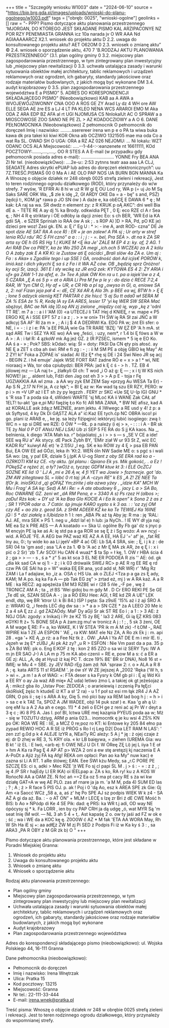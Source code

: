 +++
title = "Szczegóły wniosku W1003"
date = "2024-06-10"
source = "https://bip.brg.gda.pl/images/uploads/wnioski-do-planu-ogolnego/w1003.pdf"
tags = ["obręb: 0025", "wnioski-ogolne"]
geolinks = []
raw = "- PPP? Pismo dotyczące aktu planowania przestrzennego 'MJORGAN, DO KTÓREGO JEST SKŁADANE PISMO KAL ARZIPACONYE NZ POR RZY PENEMIASTA GRANNA icz 10a narada jv O WR AAA Nd AGIAAAAARCZ X2.1. wniosek do projektu aktu D 2.2. uwaga do konsultowanego projektu aktu? AET O62OM 0 2.3. wniosek o zmianę aktu” © 2.4. wniosek o sporządzenie aktu, 470 7 'B.RODZAJ AKTU PLANOWANIA PRZESTRZENNEGO” (3.1. plan ogólny gminy 0 3.2. miejscowy plan zagospodarowania przestrzennego, w tym zintegrowany plan inwestycyjny lub „miejscowy plan rewitalizacji 0 3.3. uchwała ustalająca zasady i warunki sytuowania obiektów małej architektury, tablic reklamowych i urządzeń reklamowych oraz ogrodzeń, ich gabaryty, standardy jakościowe oraz rodzaje materiałów budowlanych, z jakich mogą być wykonane DM 3.4. audyt krajobrazowy 0 3.5. plan zagospodarowania przestrzennego województwa  E a PISMO” 5. ADRES DO KORESPONDENCJI SKŁADAJĄCEGO PISMO” (Nieobowiązkowo) KAB aa A AWA a WVOJEWÓJZIWONNY CNA OOO A ROS GE ZY Arad Ly dz 4 WH ore AW ELLE SEGA AE żre ES a LJ 4 LT PA KLEO NENA WCS ARAROI EMO M Aka ODA Z ARA EDP BZ AFA al rt UGI NJOMUSA CS NnlokalUt AC O SPRAW a a MIOSCOWOSE ZOO SANO NE PE ZL > AZ KOADOCZIOWY a A O 6. DANE PEŁNOMOCNIKA (Nieobowiązkowo) Z pełnomocnik O pełnomocnik do doręczeń Imię i nazwisko: .........sserereer irena wn p e o PA ta wiwa buka kawa dk pra takei kii kiwi KOR Okna aib OCZIWO 1321505 mae ma oda Co a wat Ra SL. OWAD SH O UGA: ORA a RZ AZ 026 NEJOMU: ... Ni lokalu: WZT ODANC OCS ALA Miejscowość: .....--1-44-:-:eanzenete nt 16611111, KOd POCZTOWY:.......,....,....,. OO R STES A A E-mail (w przypadku gdy pełnomocnik posiada adres e-mail): .......................... YONNE Fry BEA ANA ZI Nr tel. (nieobowiązkOwo): ....2e-u:: 2:53 zytnns teatr aaa aaa LA CLJ, SEAGATE Adres skrytki ePUAP lub adres do doręczeń elektronicznych”: uu 7Z.TREŚĆ.PISMAŚ 00 0 Ma A i AE OLO PAP NOS UA BURN BGN MANNA Ka A Wnoszę o objęcie działek nr 248 obręb 0025 strefą zieleni i rekreacji, Jest to teren rodzinnego ogrodu działkowego (ROD), który przynależy do w/w strefy. 7 wyśw, 'R EFRR Ai 8 hi w uż R W gi Ę OU Lod ry, WA p (= uj Jo M Są Saks SARE ORK Wa, „$ zle k idę „2, Gł ARDY OKE Da = a - bę” s and, PSŻ) żędcji t:, KOM ją* rawa p JO SN ów ) A daże  e, ka obECĘ E DAWA 6 * ę ; M kak: ŁA raj sa wa. ŚR dwdz n element zy: z R KRUK p oĄ AKC”: dni well Bia dE a. - TETE RE A ay dj % ka Brody. odkwidia PĘT , 0 Ę: eco RZE cl A r Sea ę, ; NH 4 R ę striktary i OE  odłóby ia dącji zniec Eo: s ch BER, 'WR Ed ia KA gdii SĄ . e SZER Spriniah io RAA ów A sk ; . s R0P A) )D > RA, Pd, pO KE je) dzieci pre woz! Żasi gk. EN. a: Ę i” Eg U : * >:  - ine A, ardt ROD- czna” DE Je spot *dzie AE SAT RA A oce R) : ER + je an zalew! A PA sj ; Ur arty w stref lenia RÓJ rdu' RC Ś FH cznó” a a  : : i  ; j : - =. bel, Pra SEA >. dt na k ZA SR arta sy OE h 05 RS Hg 1.( KUKE M <Ę ika Je' ZALE M EP 4 z: ky. af, 2 AG. 1 Ari RAB Dw ca PREY, ka że Wo 250 ZA megi „ich.och 5 WCZEA) za A 2 kólu O A żaby zak E A  KR Ki: ie Zustaw ati Ę ościdci „Brali slów 4a ZA e. Um aj : Fa : s Aka» s Zgodiiie tego i up SSE ) GA, orodność dań Ad icjis€ PORÓW k, iinió.każ i dich yikychi Ę sa ś z Fa i it WA AŻ ców. OB „będzię sprz Oróżno! ky acji Sr, izacji. 361 E I sły wcikę sz JR enQ zek: KYTOWA ES 4 2: ŻY ARIA i uf» ga ZAW 1-1 ża afef, e. 3» Tee A jdak ÓW Km ra u t. pa a iajek'ów a z 4, 5 CZARA „Ę A oś   5 p = at o ARIA Li Pra M fw p le y : do dzia ć RECE 7:2,4 RAR, W 'tyn CM O, Hy af + UR, e CR Hb a pI sg „owyso in Gl, a, eniowe SA ż, 2: na! Fizan jeja pał 4 =: dE, CE Xd AR Ą Ala 3h. p BEE ea wj, BTW h > Ę Ę ; lone 5 adzyck oleniig KET PARTAR ć żle hiu:ć '5 aj Su tt ada0 wł SERA M ZA % ESA że % R, Kedę IA sy EA ARES, lesier 17 'yi kę WER SW SERA Mać sbężoyi,  BAC ae NA idę )D.są AN zj zielone „między ca) ię, wyp „kę z* 'odnl TT RE'. m 7 a : : a i I 'AM (0) <a UTECEJ li TAT Hej d KNIEĘ, r w. mape « P5 ERGO KĘ A i SSE EPT 57 z i a z ; . > » w oni» TH ŚW ię RA Sł zai JŃĆ a W adkcyj SA AF' RI ża m  » , ; A i j $ 4 A DEDRWI Ka. EDG PA w; żnt Eli sfer: o NE, i = - : i z  i e: PA 'a EE PRJĄ wie Ga TR RARE 'BZĘ: 'W ĘŻ EP 'A h mA. st sąd ARE Tw i SEZ YA KE wo) AA wę „feści, : uzy, nem*, r 1.4 bi Ę fóws a W w A > : A : i łał R: 4 ązkoW mk Ag jeż GZ. ż (R PZSEC, ismem * 5 ię e EO Ko. AA ś a - » ; Pok? SBS: kOdaó: wią: Śl = doty: PASI Da CN ęty pis ałosć. ay NE Ę a ZET s cba ah świ: RM e fi zg : - ; : ii M SM PE a  obję GBIO kę May” At 2 ZY! ki” Foka a ŻÓPAE is' siadać AI (Ez Ę* rhę sj DE i 24 Świ Nieo JR sę acj - BEGIN Z. i h4 emuje' Jajek WSE FORT RAT żadne RÓ e = x > a ! * wi, NIE nioraacj » Wa, tor  oba cpiubydzi: BER PRA: jad k Ę ć ś - > h . TŻ. EB 4 jólowej mz — LA naj t= „ żlałkyli GI ch: T wod „i O aż g: Ę — ; x i tj W KS nich NOWE! ja: „. aldent lub, Fdźi den Jag ost eh 3 > > A  p E - toja r Fę UGZIAKKIA AA wl zma . a AA wy zyk EM ŻEM Say «przyg Au WESA Ta Er) - Ap S Ń „2.17 N FH ja, A cz łęk”; = BI Ę az w:  Kw wad tą szu ER RZY, PERO: w p  i > m =V UP aż l ET sh ży py legzzh . FERY zr SKC «Ue SĘ U-(p IG) GNU * s 'R ssa T a poda sia 4, sWideńi WARTE  'sj MLoć KA ii WANE Zak CAŁ af 1ELT! tu-akt 'ga e,pi MU faężię Ło Ko fć AR MIA ZANA, * BW NE afisz, kad A aż KORALLE ask żdą;z MEZNEE, aram jektu. 4 )Wwegc a RE usd y 4! ź p: a sk Syftysd, 4 ky Dk  Di GĄSTZ ALA a” ić:Każ EE tych.ćp NC OBRA isco! pi go. plani iz ARAB e, , ke ję. sa leży fiźipęjnić iektórycj lubić isogiiego: zwą l: WC n = sp si DRE we RZE: 0 ÓW * —RŁ. p a należy (i  ej > », - : : : i A - BR sk TE ży *Nal 0 P OT ANsU NEJ LSA) Ub* zi SEP 5 FE RA do S jj KA kaos.  Na _, belnienia, k diego 'ATA Mah ka. r” bójaóiatoj „s i  > > s — s „SE V CE a ide! SEE wą RU a” Ak stycy. dE Pack Żybh BY, 'EMir ział   W ur  93 St Z, wić EC KADR Rz” kuiwył AE et) 'e 2.1)5U „I eg. SK e ko RÓW zy 4 Ę > psa EB PAŃ Bui, EA OW EE ad GÓzi, leka ih 'Kt:2. WEŃ óln NW Sadie ME o: s pgć s i wali SA wo: (zę, y pa! ER, dziale 5 j,(pK A U-og *5lant z oby SE ERA rad  ko a - OZRKOTI KM kz CE. <ty aktu. (pl planu : Qpiano Ek ys. Mik gokość,. . a Ez ! POkęSZ e  rężeć zi, a ły? )wO)ż o, tycząc GDFM ktue kt 3: i ELE OcZCJ SOZNE KE lid :0 ' LJ A „mi e 26 Ą w, 4 fi YET wa Jowie > fozrnecje. got 'do. ZM AW ziitegtowa SL = lóbć  0 rt taj: jA A -czyn RE” k ES „A Z! ZE NEE Ta IfOr jk. inioSKU:d „ą) gOFĄZ Ym;zirite j ala azwa yżey . „idzie KA” MCH W Mu i Frag' A SA kę: Sed) A M i Re: = A ate abudowy 6 „. jacy L a > SA Bo,  Roc OWARNE GZ. żeni wt „dA RM Pena, e = 3340 A s) Ps rzez H (albos >; zaDu! Rżs kok: + DY uż 'A ka Baa Glo KOCIE A i Ea ik open” k Sona 2 ż as z ; SR 1 YPOR odar a. 7 Catór. śp jmuje KARO sypto s k 3 aa. : : 'oz zyj OM czy AE + ao zla z. geod SA. z SHM ADEER KŻ ke ka Te TEWIEJ Ka 16INE jQ:: 5 * dzi ziałelę s  lUbidzia h* 1 I: ren „ABA Pk aż tą Aby ję: R ma : ję 'RAL: AJ. AE, mra SEK » PŚ 1. neg u „4dzl la! e) h  lub: ja NyCh.. ! IE WY dł yja naj: ME ea Sz k PRE AES — A A koatado == Ska U. ogólne By Fb ga' dz s jnyc p M encyjn PE ią ke aś A:  ię std pa a ga ROR se sę Ę  ż i  Sg wożo: *A w» ncyj -*  wid. A RÓJE 'FE. A AEG bw PAZ waż KE AZ A A EE, HA EJ '='  af' je, „fat RE Iny au, 0:; ty wide ko aa Li jęeV «BP 4 ać OE: Lb SĄ 4 SRA, sie: ; Ę, i j k  z : de SR) 04 ta 'gm asd ; asa 'LA e ża 1. © b 'A ać  z Mr Ę MA zk AR, że ę Ę i : x i pić o 2 Sr) 'zb T.Ar SCO! Hu CAN 4 wuaż* $ ta Sp = ł kę, 1. OW r HBA ścia 4 ż ; ga > > — - s  , ś a * z” 5 as kt sca 3 EL NE ER PODOEA R  zis '' AE: ód. gk „dia kk sad CA w oj 1: - ż ; i k 03 drówaiik SWEJ RC> p AE R rg EE RE ę rd czw PA GE SAI ha p = W” waka EĘ ER ana, ycd add sł, NR WR) r' 'Mig Rz ZAM i La f adajiaw, ko „iz a. OSA c HS Ua. ak o ZLEJ <Tza p a ga zs  Ę ady, KAM; M A po. ką ka Fa A — pb Tak EG zę” > zrtad eż, mj ) w A RA każ. A a R ME :  ka RECZ: ag  apężeiża EM M3 RZBE wi r (28 5 ńle „-F pe , wę ż TRONICZ AM A ; ta „ zł BS 'Wei gidoj bu m gdy M . D Cr ERO REKI PE Se GE „Te dE sk, SZAN SEGA A -  ;  ja a RÓ ERU Hee: AGI,  t RE kd ZR A UE” LEK endl, dtp, wę BR 'ktror U: k Bi 84.) ISP l pęta: Sa z9siE '15% aż i ź aji ŚRO A z: WRAKI Q, „i feeds LEĆ dig dw sa : > * a a > SN CZE *  ża A LEEO 20 Me ic 2 a 4 sA Ę zz J. gd ŻAZAÓdy. MaF Dy aGji Sr ak ST RE Eo i ; a 1 : > 3 AE: ż NGJ OSA: zgody: x Inikaćj i Pr że KŻ 15 ży BĘ ' Ia3 2 ARE, Gi ią ĘŻ KRS 0B3 eGYKI ft ż+ % BONE SEA p A żam:zg mu! w tronicz A j : ! ; , 5 sk 3 żeni, OE A M wage Ę RE: F= a, ko WAKE, K I W STEA 'PR ik m A M zk) -f ŁOM -„ RAE WPIRE kia 1 ZE JA ESPON ' 'AE „ ra KW: MAT ele Nz ZA, A Ro zk Ek j : m.  api 28 . «ga '+ KE Ą „p rż: a a Fee Nz tk ż . ÓW: „AAA l Ya AT DE E m i mir IE. ti , Jęzeh w żę E* zUBJ „Ai pk Aż zy? „u R > ESFON : Nie Vm past da a pa. 35 p s ŻA Bd WE: pk o. Eng E:KOF ź tę : kon 2 85 ZZO o sa wi iż SERY Tys: IW A m jn ER SAO J-) A LA m p 75 m KA abo czenii = RE e, pow M a s: ć  a ER a GE zj: ALL „A, dę at Hyuż iż kaj PC T. dcze 19% BE' BR śr DNA), No8 16 st = IMIĘ: w Mu 4 = SBE. ży JEV RAD rĘg żam zd: NA 'spraw 2: r. o » ALA a R 8 A ; ę. kata ARTS 11 s! RSAEM '. je ów sY W ZE jiejszej A „2002 'Ręka ('W h, s > wi =. „a m ! a A oł WAG: +: FTA deser s ka Fysry k OM gb pl i : Ę aj Wd Kii a EE RY o ay Ja waż AB mię» AŻ uda) letiwo żmo L a takiej ok gt jeżeśojaz a Ą : mikcź gba ilo „Ustav Poe: ZEDOEA ; o ararieiewią i zczenią Pa łęĘci śkóRiskĘ żęśc h ktudeE iż KT a sł '2 ra) - u 1 f poł sz esi rm łąk żR4 J A AŻ GRN, O pis ii ; sę i s ARA A ky, Gię 5. mó plci bay xa REM lad  bog h j : = h > i > sa c e k TAE Ta, SPOŻ A JM WADEE, obji 14 puk szał ) e. Kaa 'g ah ą U: orę eM lu a A 2 Aa ah e cego. 11) * 4 żeli o ECH ge z reni ać aj Pr W r deyt a  3 ę c ; iKi 8 PS A. Jas I. po! BI, lctwa URE mej kaząnia PYEUS poda aa w; Mż - się w TOZUTU dziyg, ARM p ania 023... inomocntk ę je ku wsi 4 ZŚ% KN po OK: ROA WE RE : IiE, a MCZ 0 re;poz ro KT: ki Entowe ky 205 84 ełno pa zypad REWIO HOC A R SE iż PRÓG s Ro I rj Leg D2( Doa LET RAM N LAS': ' zen zz! g.0d p k 4 ALEJE IzYR a, NEaiTy RC ależy: 5 A j *  ję : ż ojej czaje ż ej: dr D zhej w RE 3, % KRY ola. « kr LB baięywa, = ziehen (UREMA Gia: wu B kt ' iż EL : E  lwó, <arb ej: fi OWE NEJ U Di f. W ÓReę ZĘ Li) jej L iiya 1 E oł » hm A Ka ra Pag Ę 4 AP AT p> WZA 2 oni a ew stę aretęzij kj naczenia E A A-PoDt a Ajiż żyj FA ką Afg! REKA om opłaci: Pan ao ka My” nuw kac) e zazna si Li A RT.  1 aRe śtówej; EAN. Eee ŚWI kżu Medy, sa „r.C PORE PE SZCZĘ ES: ci s, adki > Mec RZE 'jt WE Fo sj cl papi ŚL M . j > ś :  - = : z ż , ; ię 4 /P SR r hajEdy LI ER IKA) oi IEELpap a: ŻA s ko, RA ry! ku   z A KOS W RońocNi AA a OAM ŻE. Ń foć ań ==2 Ea oz 5 ma pt cacy RE s ża wi kw działę GAT=A w wę AE PLO. zas af rnare ja ja m. 'a M M, pda 4) SUM ED las ; ? ; A  ; ż > R face 5 PIS OJ. p. ak ! Poj i 0 'dą Ao, esz k AREA SPE zk Gie: Gj Am <a Śaocć WCż „58 a, a, aś z' hę Po SPE AJ sz podpis WIEK W k z4 - SA AŻ A gi da aż. Ba. :  - o AT ON” + MLM r LECĘ s Izę zr Bri ź dE CWE Mość h BIS: b Ao » ŃPódp di Ke 4 SE Pik: dad: ę PRS: ka WR t.j adi, OD way NE  ópócysy sj * k. Fa LORR , ien by cy PAP CRH ja dą udgę „ó, wat MYR Są 'm seat Inię (M wół. — NL 3 ah 5 4 +  t,. Ast kapaśę 2 o. ow ty jaśi ad FZ w ok e ; ść ; wa i WE da a KOC kę ę. Z0O0W ć AZ * M fak 'ETA AA WORA May, Rh W Sh Ha iE sj +: aa adłĘż ŻW M zj Pi SED ż Podpis Fi iż w Ka ky ś 3 : , sa ARA3 „PA R OBY z M GR żk b) O "
+++

Pismo dotyczące aktu planowania przestrzennego, które jest składane w Poradni Miejskiej Granna:

1. Wniosek do projektu aktu
2. Uwaga do konsultowanego projektu aktu
3. Wniosek o zmianę aktu
4. Wniosek o sporządzenie aktu

Rodzaj aktu planowania przestrzennego:
- Plan ogólny gminy
- Miejscowy plan zagospodarowania przestrzennego, w tym zintegrowany plan inwestycyjny lub miejscowy plan rewitalizacji
- Uchwała ustalająca zasady i warunki sytuowania obiektów małej architektury, tablic reklamowych i urządzeń reklamowych oraz ogrodzeń, ich gabaryty, standardy jakościowe oraz rodzaje materiałów budowlanych, z jakich mogą być wykonane
- Audyt krajobrazowy
- Plan zagospodarowania przestrzennego województwa

Adres do korespondencji składającego pismo (nieobowiązkowo): ul. Wojska Polskiego 44, 16-111 Granna

Dane pełnomocnika (nieobowiązkowo):
- Pełnomocnik do doręczeń
- Imię i nazwisko: Irena Wnętrzak
- Ulica: Pratka 15
- Kod pocztowy: 13215
- Miejscowość: Granna
- Nr tel.: 22-111-33-444
- E-mail: irena.wnek@pratka.pl

Treść pisma:
Wnoszę o objęcie działek nr 248 w obrębie 0025 strefą zieleni i rekreacji. Jest to teren rodzinnego ogrodu działkowego, który przynależy do wspomnianej strefy.


